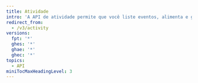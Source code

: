 ```yaml
---
title: Atividade
intro: 'A API de atividade permite que você liste eventos, alimenta e gerencia notificações, favoritos e inspeciona o usuário autenticado.'
redirect_from:
  - /v3/activity
versions:
  fpt: '*'
  ghes: '*'
  ghae: '*'
  ghec: '*'
topics:
  - API
miniTocMaxHeadingLevel: 3
---
```


<!--
  Operations are automatically generated. Markdown for this page is located in data/reusables/rest-reference/activity
-->
